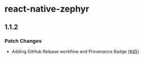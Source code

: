 # react-native-zephyr

## 1.1.2

### Patch Changes

- Adding GitHub Release workflow and Provenance Badge ([#45](https://github.com/FormidableLabs/react-native-zephyr/pull/45))
